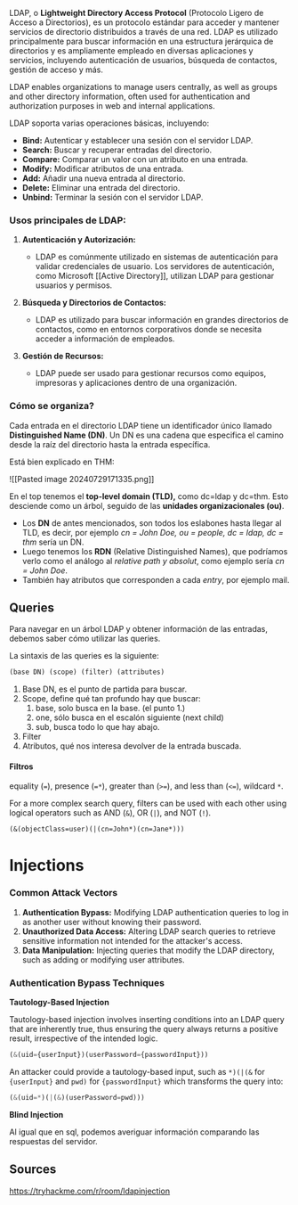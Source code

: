 
LDAP, o **Lightweight Directory Access Protocol** (Protocolo Ligero de Acceso a Directorios), es un protocolo estándar para acceder y mantener servicios de directorio distribuidos a través de una red. LDAP es utilizado principalmente para buscar información en una estructura jerárquica de directorios y es ampliamente empleado en diversas aplicaciones y servicios, incluyendo autenticación de usuarios, búsqueda de contactos, gestión de acceso y más.


LDAP enables organizations to manage users centrally, as well as groups and other directory information, often used for authentication and authorization purposes in web and internal applications.

LDAP soporta varias operaciones básicas, incluyendo:

- **Bind:** Autenticar y establecer una sesión con el servidor LDAP.
- **Search:** Buscar y recuperar entradas del directorio.
- **Compare:** Comparar un valor con un atributo en una entrada.
- **Modify:** Modificar atributos de una entrada.
- **Add:** Añadir una nueva entrada al directorio.
- **Delete:** Eliminar una entrada del directorio.
- **Unbind:** Terminar la sesión con el servidor LDAP.

### Usos principales de LDAP:

1. **Autenticación y Autorización:**
    
    - LDAP es comúnmente utilizado en sistemas de autenticación para validar credenciales de usuario. Los servidores de autenticación, como Microsoft [[Active Directory]], utilizan LDAP para gestionar usuarios y permisos.
2. **Búsqueda y Directorios de Contactos:**
    
    - LDAP es utilizado para buscar información en grandes directorios de contactos, como en entornos corporativos donde se necesita acceder a información de empleados.
3. **Gestión de Recursos:**
    
    - LDAP puede ser usado para gestionar recursos como equipos, impresoras y aplicaciones dentro de una organización.


### Cómo se organiza?

Cada entrada en el directorio LDAP tiene un identificador único llamado **Distinguished Name (DN)**. Un DN es una cadena que especifica el camino desde la raíz del directorio hasta la entrada específica.

Está bien explicado en THM:

![[Pasted image 20240729171335.png]]


En el top tenemos el **top-level domain (TLD),** como dc=ldap y dc=thm. Esto desciende como un árbol, seguido de las **unidades organizacionales (ou)**. 
- Los **DN** de antes mencionados, son todos los eslabones hasta llegar al TLD, es decir, por ejemplo *cn = John Doe, ou = people, dc = ldap, dc = thm* sería un DN.
- Luego tenemos los **RDN** (Relative Distinguished Names), que podríamos verlo como el análogo al *relative path y absolut*, como ejemplo sería *cn = John Doe*.
- También hay atributos que corresponden a cada *entry*, por ejemplo mail. 


## Queries

Para navegar en un árbol LDAP y obtener información de las entradas, debemos saber cómo utilizar las queries. 

La sintaxis de las queries es la siguiente:
```default
(base DN) (scope) (filter) (attributes)
```

1. Base DN, es el punto de partida para buscar.
2. Scope, define qué tan profundo hay que buscar:
	1. base, solo busca en la base. (el punto 1.)
	2. one, sólo busca en el escalón siguiente (next child)
	3. sub, busca todo lo que hay abajo.
3. Filter
4. Atributos, qué nos interesa devolver de la entrada buscada.
#### Filtros
equality (`=`), presence (`=*`), greater than (`>=`), and less than (`<=`), wildcard `*`.

For a more complex search query, filters can be used with each other using logical operators such as AND (`&`), OR (`|`), and NOT (`!`).

```default
(&(objectClass=user)(|(cn=John*)(cn=Jane*)))
```

# Injections

### Common Attack Vectors

1. **Authentication Bypass:** Modifying LDAP authentication queries to log in as another user without knowing their password.
2. **Unauthorized Data Access:** Altering LDAP search queries to retrieve sensitive information not intended for the attacker's access.
3. **Data Manipulation:** Injecting queries that modify the LDAP directory, such as adding or modifying user attributes.


### Authentication Bypass Techniques

**Tautology-Based Injection**

Tautology-based injection involves inserting conditions into an LDAP query that are inherently true, thus ensuring the query always returns a positive result, irrespective of the intended logic.

```php
(&(uid={userInput})(userPassword={passwordInput}))
```

An attacker could provide a tautology-based input, such as `*)(|(&` for `{userInput}` and `pwd)` for `{passwordInput}` which transforms the query into:

```php
(&(uid=*)(|(&)(userPassword=pwd)))
```


**Blind Injection**

Al igual que en sql, podemos averiguar información comparando las respuestas del servidor.


## Sources
https://tryhackme.com/r/room/ldapinjection
